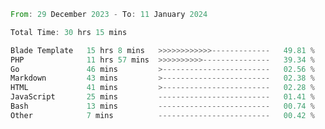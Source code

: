 
<!--START_SECTION:waka-->

```rust
From: 29 December 2023 - To: 11 January 2024

Total Time: 30 hrs 15 mins

Blade Template   15 hrs 8 mins   >>>>>>>>>>>>-------------   49.81 %
PHP              11 hrs 57 mins  >>>>>>>>>>---------------   39.34 %
Go               46 mins         >------------------------   02.56 %
Markdown         43 mins         >------------------------   02.38 %
HTML             41 mins         >------------------------   02.28 %
JavaScript       25 mins         -------------------------   01.41 %
Bash             13 mins         -------------------------   00.74 %
Other            7 mins          -------------------------   00.42 %
```

<!--END_SECTION:waka-->
<!---
Abedmuh/Abedmuh is a ✨ special ✨ repository because its `README.md` (this file) appears on your GitHub profile.
You can click the Preview link to take a look at your changes.
--->
